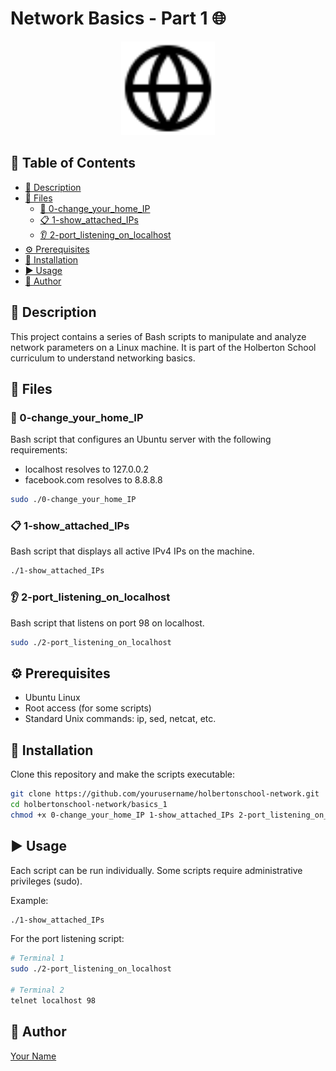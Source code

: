# Network Basics - Part 1 🌐

<p align="center">
  <img src="https://raw.githubusercontent.com/feathericons/feather/master/icons/globe.svg" alt="Network Icon" width="150" height="150">
</p>

## 📑 Table of Contents

- [📝 Description](#-description)
- [📁 Files](#-files)
  - [🔄 0-change_your_home_IP](#-0-change_your_home_ip)
  - [📋 1-show_attached_IPs](#-1-show_attached_ips)
  - [👂 2-port_listening_on_localhost](#-2-port_listening_on_localhost)
- [⚙️ Prerequisites](#️-prerequisites)
- [🔧 Installation](#-installation)
- [▶️ Usage](#️-usage)
- [👤 Author](#-author)

## 📝 Description

This project contains a series of Bash scripts to manipulate and analyze network parameters on a Linux machine. It is part of the Holberton School curriculum to understand networking basics.

## 📁 Files

### 🔄 0-change_your_home_IP

Bash script that configures an Ubuntu server with the following requirements:
- localhost resolves to 127.0.0.2
- facebook.com resolves to 8.8.8.8

```bash
sudo ./0-change_your_home_IP
```

### 📋 1-show_attached_IPs

Bash script that displays all active IPv4 IPs on the machine.

```bash
./1-show_attached_IPs
```

### 👂 2-port_listening_on_localhost

Bash script that listens on port 98 on localhost.

```bash
sudo ./2-port_listening_on_localhost
```

## ⚙️ Prerequisites

- Ubuntu Linux
- Root access (for some scripts)
- Standard Unix commands: ip, sed, netcat, etc.

## 🔧 Installation

Clone this repository and make the scripts executable:

```bash
git clone https://github.com/yourusername/holbertonschool-network.git
cd holbertonschool-network/basics_1
chmod +x 0-change_your_home_IP 1-show_attached_IPs 2-port_listening_on_localhost
```

## ▶️ Usage

Each script can be run individually. Some scripts require administrative privileges (sudo).

Example:

```bash
./1-show_attached_IPs
```

For the port listening script:

```bash
# Terminal 1
sudo ./2-port_listening_on_localhost

# Terminal 2
telnet localhost 98
```

## 👤 Author

[Your Name](https://github.com/yourusername)
